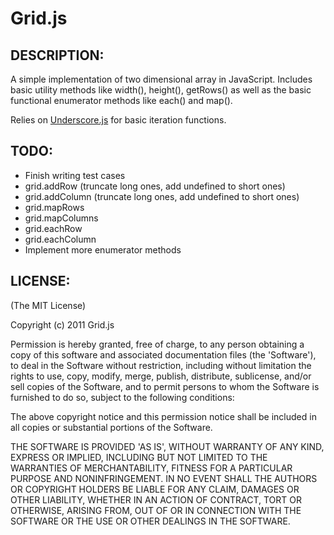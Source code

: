 # Grid.js

## DESCRIPTION:

A simple implementation of two dimensional array in JavaScript. Includes basic utility methods like width(), height(), getRows() as well as the basic functional enumerator methods like each() and map().

Relies on [Underscore.js](https://github.com/documentcloud/underscore) for basic iteration functions.


## TODO:

- Finish writing test cases
- grid.addRow (truncate long ones, add undefined to short ones)
- grid.addColumn (truncate long ones, add undefined to short ones)
- grid.mapRows
- grid.mapColumns
- grid.eachRow
- grid.eachColumn
- Implement more enumerator methods

## LICENSE:

(The MIT License)

Copyright (c) 2011 Grid.js

Permission is hereby granted, free of charge, to any person obtaining
a copy of this software and associated documentation files (the
'Software'), to deal in the Software without restriction, including
without limitation the rights to use, copy, modify, merge, publish,
distribute, sublicense, and/or sell copies of the Software, and to
permit persons to whom the Software is furnished to do so, subject to
the following conditions:

The above copyright notice and this permission notice shall be
included in all copies or substantial portions of the Software.

THE SOFTWARE IS PROVIDED 'AS IS', WITHOUT WARRANTY OF ANY KIND,
EXPRESS OR IMPLIED, INCLUDING BUT NOT LIMITED TO THE WARRANTIES OF
MERCHANTABILITY, FITNESS FOR A PARTICULAR PURPOSE AND NONINFRINGEMENT.
IN NO EVENT SHALL THE AUTHORS OR COPYRIGHT HOLDERS BE LIABLE FOR ANY
CLAIM, DAMAGES OR OTHER LIABILITY, WHETHER IN AN ACTION OF CONTRACT,
TORT OR OTHERWISE, ARISING FROM, OUT OF OR IN CONNECTION WITH THE
SOFTWARE OR THE USE OR OTHER DEALINGS IN THE SOFTWARE.